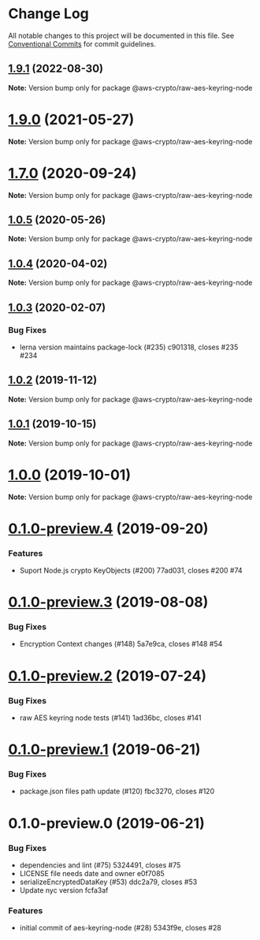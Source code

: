 # Change Log

All notable changes to this project will be documented in this file.
See [Conventional Commits](https://conventionalcommits.org) for commit guidelines.

## [1.9.1](https://github.com/aws/aws-encryption-sdk-javascript/compare/@aws-crypto/raw-aes-keyring-node@1.9.0...@aws-crypto/raw-aes-keyring-node@1.9.1) (2022-08-30)

**Note:** Version bump only for package @aws-crypto/raw-aes-keyring-node





# [1.9.0](https://github.com/aws/private-aws-encryption-sdk-javascript-staging/compare/@aws-crypto/raw-aes-keyring-node@1.7.0...@aws-crypto/raw-aes-keyring-node@1.9.0) (2021-05-27)

**Note:** Version bump only for package @aws-crypto/raw-aes-keyring-node





# [1.7.0](https://github.com/aws/private-aws-encryption-sdk-javascript-staging/compare/@aws-crypto/raw-aes-keyring-node@1.0.5...@aws-crypto/raw-aes-keyring-node@1.7.0) (2020-09-24)

**Note:** Version bump only for package @aws-crypto/raw-aes-keyring-node





## [1.0.5](https://github.com/aws/aws-encryption-sdk-javascript/compare/@aws-crypto/raw-aes-keyring-node@1.0.4...@aws-crypto/raw-aes-keyring-node@1.0.5) (2020-05-26)

**Note:** Version bump only for package @aws-crypto/raw-aes-keyring-node





## [1.0.4](https://github.com/aws/aws-encryption-sdk-javascript/compare/@aws-crypto/raw-aes-keyring-node@1.0.3...@aws-crypto/raw-aes-keyring-node@1.0.4) (2020-04-02)

**Note:** Version bump only for package @aws-crypto/raw-aes-keyring-node





## [1.0.3](/compare/@aws-crypto/raw-aes-keyring-node@1.0.2...@aws-crypto/raw-aes-keyring-node@1.0.3) (2020-02-07)


### Bug Fixes

* lerna version maintains package-lock (#235) c901318, closes #235 #234





## [1.0.2](/compare/@aws-crypto/raw-aes-keyring-node@1.0.1...@aws-crypto/raw-aes-keyring-node@1.0.2) (2019-11-12)

**Note:** Version bump only for package @aws-crypto/raw-aes-keyring-node





## [1.0.1](/compare/@aws-crypto/raw-aes-keyring-node@1.0.0...@aws-crypto/raw-aes-keyring-node@1.0.1) (2019-10-15)

**Note:** Version bump only for package @aws-crypto/raw-aes-keyring-node





# [1.0.0](/compare/@aws-crypto/raw-aes-keyring-node@0.1.0-preview.4...@aws-crypto/raw-aes-keyring-node@1.0.0) (2019-10-01)

**Note:** Version bump only for package @aws-crypto/raw-aes-keyring-node





# [0.1.0-preview.4](/compare/@aws-crypto/raw-aes-keyring-node@0.1.0-preview.3...@aws-crypto/raw-aes-keyring-node@0.1.0-preview.4) (2019-09-20)


### Features

* Suport Node.js crypto KeyObjects (#200) 77ad031, closes #200 #74





# [0.1.0-preview.3](/compare/@aws-crypto/raw-aes-keyring-node@0.1.0-preview.2...@aws-crypto/raw-aes-keyring-node@0.1.0-preview.3) (2019-08-08)


### Bug Fixes

* Encryption Context changes (#148) 5a7e9ca, closes #148 #54





# [0.1.0-preview.2](/compare/@aws-crypto/raw-aes-keyring-node@0.1.0-preview.1...@aws-crypto/raw-aes-keyring-node@0.1.0-preview.2) (2019-07-24)


### Bug Fixes

* raw AES keyring node tests (#141) 1ad36bc, closes #141





# [0.1.0-preview.1](/compare/@aws-crypto/raw-aes-keyring-node@0.1.0-preview.0...@aws-crypto/raw-aes-keyring-node@0.1.0-preview.1) (2019-06-21)


### Bug Fixes

* package.json files path update (#120) fbc3270, closes #120





# 0.1.0-preview.0 (2019-06-21)


### Bug Fixes

* dependencies and lint (#75) 5324491, closes #75
* LICENSE file needs date and owner e0f7085
* serializeEncryptedDataKey (#53) ddc2a79, closes #53
* Update nyc version fcfa3af


### Features

* initial commit of aes-keyring-node (#28) 5343f9e, closes #28
